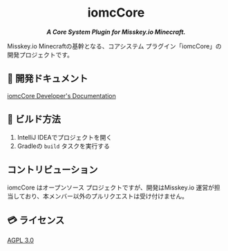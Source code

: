 <div align="center">

# iomcCore

_**A Core System Plugin for Misskey.io Minecraft.**_

</div>

Misskey.io Minecraftの基幹となる、コアシステム プラグイン「iomcCore」の開発プロジェクトです。

## 📖 開発ドキュメント

[iomcCore Developer's Documentation](docs/README.md)

## 🔧 ビルド方法

1. IntelliJ IDEAでプロジェクトを開く
2. Gradleの `build` タスクを実行する

## コントリビューション

iomcCore はオープンソース プロジェクトですが、開発はMisskey.io 運営が担当しており、本メンバー以外のプルリクエストは受け付けません。

## 💳 ライセンス

[AGPL 3.0](LICENSE)
